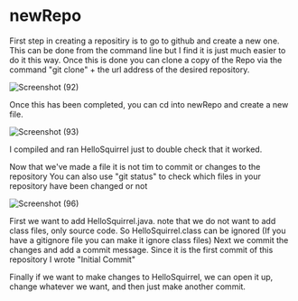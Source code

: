 # newRepo



First step in creating a repositiry is to go to github and create a new one. This can be done from the command line but I find it is just much easier to do it this way. Once this is done you can clone a copy of the Repo via the command  "git clone" + the url address of the desired repository. 

![Screenshot (92)](https://user-images.githubusercontent.com/61522963/125860411-5f7754bb-0ac5-4516-94f1-a8e5b100265f.png)

Once this has been completed, you can cd into newRepo and create a new file.


![Screenshot (93)](https://user-images.githubusercontent.com/61522963/125860602-6a20ec4d-d236-40eb-83a4-920a80d8bf08.png)

I compiled and ran HelloSquirrel just to double check that it worked.

Now that we've made a file it is not tim to commit or changes to the repository
You can also use "git status" to check which files in your repository have been changed or not

![Screenshot (96)](https://user-images.githubusercontent.com/61522963/125860754-25e6375d-1ce4-4cb2-a119-752332ded470.png)

First we want to add HelloSquirrel.java. note that we do not want to add class files, only source code. So HelloSquirrel.class can be ignored (If you have a gitignore file you can make it ignore class files)
Next we commit the changes and add a commit message. Since it is the first commit of this repository I wrote "Initial Commit"

Finally if we want to make changes to HelloSquirrel, we can open it up, change whatever we want, and then just make another commit.
